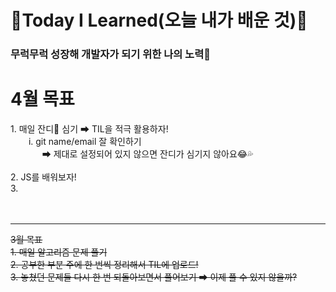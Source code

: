 
# 🌱Today I Learned(오늘 내가 배운 것)🌱

<h3> 무럭무럭 성장해 개발자가 되기 위한 나의 노력🤞</h3>

<h1> 4월 목표 </h1>
1. 매일 잔디💚 심기 ➡ TIL을 적극 활용하자!<br>
   &ensp; &ensp; &ensp;i. git name/email 잘 확인하기 <br>
   &ensp; &ensp; &ensp; &ensp; &ensp;➡ 제대로 설정되어 있지 않으면 잔디가 심기지 않아요😂💦<br>
   <br>
2. JS를 배워보자!<br>
3. <br>
<br>
<br>
<hr>

~~3월 목표~~<br>
~~1. 매일 알고리즘 문제 풀기~~<br>
~~2. 공부한 부분 주에 한 번씩 정리해서 TIL에 업로드!~~<br>
~~3. 놓쳤던 문제들 다시 한 번 되돌아보면서 풀어보기 ➡ 이제 풀 수 있지 않을까?~~<br>